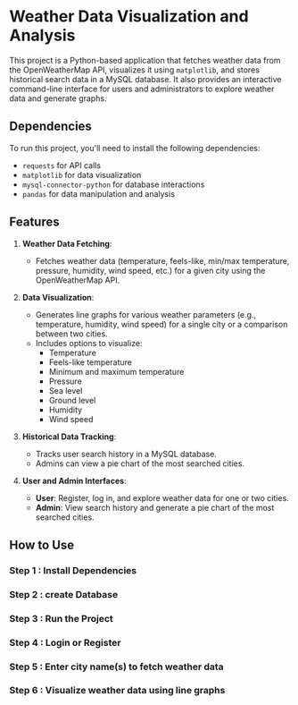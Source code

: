 # Weather Data Visualization and Analysis

This project is a Python-based application that fetches weather data from the OpenWeatherMap API, visualizes it using `matplotlib`, and stores historical search data in a MySQL database. It also provides an interactive command-line interface for users and administrators to explore weather data and generate graphs.




## Dependencies
To run this project, you'll need to install the following dependencies:  
- `requests` for API calls
- `matplotlib` for data visualization
- `mysql-connector-python` for database interactions
- `pandas` for data manipulation and analysis




## Features

1. **Weather Data Fetching**:
   - Fetches weather data (temperature, feels-like, min/max temperature, pressure, humidity, wind speed, etc.) for a given city using the OpenWeatherMap API.

2. **Data Visualization**:
   - Generates line graphs for various weather parameters (e.g., temperature, humidity, wind speed) for a single city or a comparison between two cities.
   - Includes options to visualize:
     - Temperature
     - Feels-like temperature
     - Minimum and maximum temperature
     - Pressure
     - Sea level
     - Ground level
     - Humidity
     - Wind speed

3. **Historical Data Tracking**:
   - Tracks user search history in a MySQL database.
   - Admins can view a pie chart of the most searched cities.

4. **User and Admin Interfaces**:
   - **User**: Register, log in, and explore weather data for one or two cities.
   - **Admin**: View search history and generate a pie chart of the most searched cities.





## How to Use

### Step 1 : Install Dependencies

### Step 2 : create Database 

### Step 3 : Run the Project

### Step 4 : Login or Register

### Step 5 : Enter city name(s) to fetch weather data

### Step 6 : Visualize weather data using line graphs